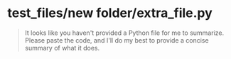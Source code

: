 # test_files/new folder/extra_file.py

> It looks like you haven't provided a Python file for me to summarize. Please paste the code, and I'll do my best to provide a concise summary of what it does.

